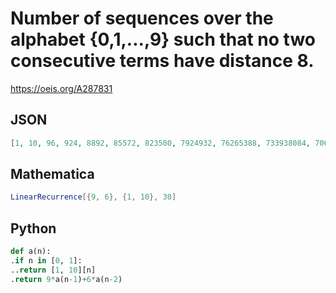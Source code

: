 # Number of sequences over the alphabet \{0,1,\.\.\.,9\} such that no two consecutive terms have distance 8\.
https://oeis.org/A287831
## JSON
```JSON
[1, 10, 96, 924, 8892, 85572, 823500, 7924932, 76265388, 733938084, 7063035084, 67970944260, 654116708844, 6294876045156, 60578584659468, 582976518206148, 5610260171812140, 53990200655546148, 519573366930788172, 5000101506310370436, 48118353758378062956]
```
## Mathematica
```Mathematica
LinearRecurrence[{9, 6}, {1, 10}, 30]
```
## Python
```Python
def a(n):
.if n in [0, 1]:
..return [1, 10][n]
.return 9*a(n-1)+6*a(n-2)
```
